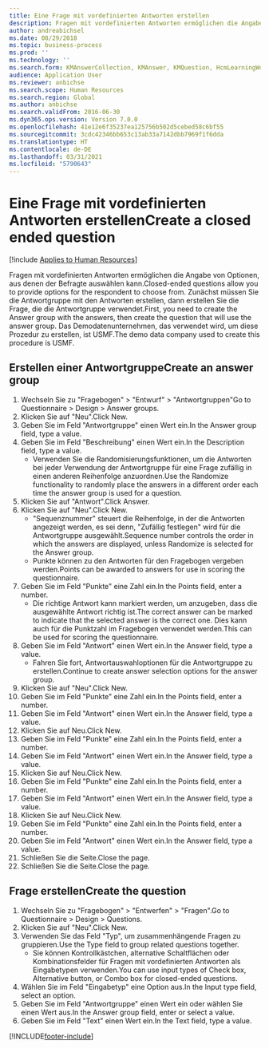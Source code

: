 ```yaml
---
title: Eine Frage mit vordefinierten Antworten erstellen
description: Fragen mit vordefinierten Antworten ermöglichen die Angabe von Optionen, aus denen der Befragte auswählen kann.
author: andreabichsel
ms.date: 08/29/2018
ms.topic: business-process
ms.prod: ''
ms.technology: ''
ms.search.form: KMAnswerCollection, KMAnswer, KMQuestion, HcmLearningWorkspace
audience: Application User
ms.reviewer: anbichse
ms.search.scope: Human Resources
ms.search.region: Global
ms.author: anbichse
ms.search.validFrom: 2016-06-30
ms.dyn365.ops.version: Version 7.0.0
ms.openlocfilehash: 41e12e6f35237ea125756b502d5cebed58c6bf55
ms.sourcegitcommit: 3cdc42346bb653c13ab33a7142dbb7969f1f6dda
ms.translationtype: HT
ms.contentlocale: de-DE
ms.lasthandoff: 03/31/2021
ms.locfileid: "5790643"
---
```

# <a name="create-a-closed-ended-question"></a><span data-ttu-id="b35dc-103">Eine Frage mit vordefinierten Antworten erstellen</span><span class="sxs-lookup"><span data-stu-id="b35dc-103">Create a closed ended question</span></span>

[!include [Applies to Human Resources](../includes/applies-to-hr.md)]



<span data-ttu-id="b35dc-104">Fragen mit vordefinierten Antworten ermöglichen die Angabe von Optionen, aus denen der Befragte auswählen kann.</span><span class="sxs-lookup"><span data-stu-id="b35dc-104">Closed-ended questions allow you to provide options for the respondent to choose from.</span></span> <span data-ttu-id="b35dc-105">Zunächst müssen Sie die Antwortgruppe mit den Antworten erstellen, dann erstellen Sie die Frage, die die Antwortgruppe verwendet.</span><span class="sxs-lookup"><span data-stu-id="b35dc-105">First, you need to create the Answer group with the answers, then create the question that will use the answer group.</span></span> <span data-ttu-id="b35dc-106">Das Demodatenunternehmen, das verwendet wird, um diese Prozedur zu erstellen, ist USMF.</span><span class="sxs-lookup"><span data-stu-id="b35dc-106">The demo data company used to create this procedure is USMF.</span></span>


## <a name="create-an-answer-group"></a><span data-ttu-id="b35dc-107">Erstellen einer Antwortgruppe</span><span class="sxs-lookup"><span data-stu-id="b35dc-107">Create an answer group</span></span>
1. <span data-ttu-id="b35dc-108">Wechseln Sie zu "Fragebogen" > "Entwurf" > "Antwortgruppen"</span><span class="sxs-lookup"><span data-stu-id="b35dc-108">Go to Questionnaire > Design > Answer groups.</span></span>
2. <span data-ttu-id="b35dc-109">Klicken Sie auf "Neu".</span><span class="sxs-lookup"><span data-stu-id="b35dc-109">Click New.</span></span>
3. <span data-ttu-id="b35dc-110">Geben Sie im Feld "Antwortgruppe" einen Wert ein.</span><span class="sxs-lookup"><span data-stu-id="b35dc-110">In the Answer group field, type a value.</span></span>
4. <span data-ttu-id="b35dc-111">Geben Sie im Feld "Beschreibung" einen Wert ein.</span><span class="sxs-lookup"><span data-stu-id="b35dc-111">In the Description field, type a value.</span></span>
    * <span data-ttu-id="b35dc-112">Verwenden Sie die Randomisierungsfunktionen, um die Antworten bei jeder Verwendung der Antwortgruppe für eine Frage zufällig in einen anderen Reihenfolge anzuordnen.</span><span class="sxs-lookup"><span data-stu-id="b35dc-112">Use the Randomize functionality to randomly place the answers in a different order each time the answer group is used for a question.</span></span>  
5. <span data-ttu-id="b35dc-113">Klicken Sie auf "Antwort".</span><span class="sxs-lookup"><span data-stu-id="b35dc-113">Click Answer.</span></span>
6. <span data-ttu-id="b35dc-114">Klicken Sie auf "Neu".</span><span class="sxs-lookup"><span data-stu-id="b35dc-114">Click New.</span></span>
    * <span data-ttu-id="b35dc-115">"Sequenznummer" steuert die Reihenfolge, in der die Antworten angezeigt werden, es sei denn, "Zufällig festlegen" wird für die Antwortgruppe ausgewählt.</span><span class="sxs-lookup"><span data-stu-id="b35dc-115">Sequence number controls the order in which the answers are displayed, unless Randomize is selected for the Answer group.</span></span>  
    * <span data-ttu-id="b35dc-116">Punkte können zu den Antworten für den Fragebogen vergeben werden.</span><span class="sxs-lookup"><span data-stu-id="b35dc-116">Points can be awarded to answers for use in scoring the questionnaire.</span></span>  
7. <span data-ttu-id="b35dc-117">Geben Sie im Feld "Punkte" eine Zahl ein.</span><span class="sxs-lookup"><span data-stu-id="b35dc-117">In the Points field, enter a number.</span></span>
    * <span data-ttu-id="b35dc-118">Die richtige Antwort kann markiert werden, um anzugeben, dass die ausgewählte Antwort richtig ist.</span><span class="sxs-lookup"><span data-stu-id="b35dc-118">The correct answer can be marked to indicate that the selected answer is the correct one.</span></span> <span data-ttu-id="b35dc-119">Dies kann auch für die Punktzahl im Fragebogen verwendet werden.</span><span class="sxs-lookup"><span data-stu-id="b35dc-119">This can be used for scoring the questionnaire.</span></span>  
8. <span data-ttu-id="b35dc-120">Geben Sie im Feld "Antwort" einen Wert ein.</span><span class="sxs-lookup"><span data-stu-id="b35dc-120">In the Answer field, type a value.</span></span>
    * <span data-ttu-id="b35dc-121">Fahren Sie fort, Antwortauswahloptionen für die Antwortgruppe zu erstellen.</span><span class="sxs-lookup"><span data-stu-id="b35dc-121">Continue to create answer selection options for the answer group.</span></span>  
9. <span data-ttu-id="b35dc-122">Klicken Sie auf "Neu".</span><span class="sxs-lookup"><span data-stu-id="b35dc-122">Click New.</span></span>
10. <span data-ttu-id="b35dc-123">Geben Sie im Feld "Punkte" eine Zahl ein.</span><span class="sxs-lookup"><span data-stu-id="b35dc-123">In the Points field, enter a number.</span></span>
11. <span data-ttu-id="b35dc-124">Geben Sie im Feld "Antwort" einen Wert ein.</span><span class="sxs-lookup"><span data-stu-id="b35dc-124">In the Answer field, type a value.</span></span>
12. <span data-ttu-id="b35dc-125">Klicken Sie auf Neu.</span><span class="sxs-lookup"><span data-stu-id="b35dc-125">Click New.</span></span>
13. <span data-ttu-id="b35dc-126">Geben Sie im Feld "Punkte" eine Zahl ein.</span><span class="sxs-lookup"><span data-stu-id="b35dc-126">In the Points field, enter a number.</span></span>
14. <span data-ttu-id="b35dc-127">Geben Sie im Feld "Antwort" einen Wert ein.</span><span class="sxs-lookup"><span data-stu-id="b35dc-127">In the Answer field, type a value.</span></span>
15. <span data-ttu-id="b35dc-128">Klicken Sie auf Neu.</span><span class="sxs-lookup"><span data-stu-id="b35dc-128">Click New.</span></span>
16. <span data-ttu-id="b35dc-129">Geben Sie im Feld "Punkte" eine Zahl ein.</span><span class="sxs-lookup"><span data-stu-id="b35dc-129">In the Points field, enter a number.</span></span>
17. <span data-ttu-id="b35dc-130">Geben Sie im Feld "Antwort" einen Wert ein.</span><span class="sxs-lookup"><span data-stu-id="b35dc-130">In the Answer field, type a value.</span></span>
18. <span data-ttu-id="b35dc-131">Klicken Sie auf Neu.</span><span class="sxs-lookup"><span data-stu-id="b35dc-131">Click New.</span></span>
19. <span data-ttu-id="b35dc-132">Geben Sie im Feld "Punkte" eine Zahl ein.</span><span class="sxs-lookup"><span data-stu-id="b35dc-132">In the Points field, enter a number.</span></span>
20. <span data-ttu-id="b35dc-133">Geben Sie im Feld "Antwort" einen Wert ein.</span><span class="sxs-lookup"><span data-stu-id="b35dc-133">In the Answer field, type a value.</span></span>
21. <span data-ttu-id="b35dc-134">Schließen Sie die Seite.</span><span class="sxs-lookup"><span data-stu-id="b35dc-134">Close the page.</span></span>
22. <span data-ttu-id="b35dc-135">Schließen Sie die Seite.</span><span class="sxs-lookup"><span data-stu-id="b35dc-135">Close the page.</span></span>

## <a name="create-the-question"></a><span data-ttu-id="b35dc-136">Frage erstellen</span><span class="sxs-lookup"><span data-stu-id="b35dc-136">Create the question</span></span>
1. <span data-ttu-id="b35dc-137">Wechseln Sie zu "Fragebogen" > "Entwerfen" > "Fragen".</span><span class="sxs-lookup"><span data-stu-id="b35dc-137">Go to Questionnaire > Design > Questions.</span></span>
2. <span data-ttu-id="b35dc-138">Klicken Sie auf "Neu".</span><span class="sxs-lookup"><span data-stu-id="b35dc-138">Click New.</span></span>
3. <span data-ttu-id="b35dc-139">Verwenden Sie das Feld "Typ", um zusammenhängende Fragen zu gruppieren.</span><span class="sxs-lookup"><span data-stu-id="b35dc-139">Use the Type field to group related questions together.</span></span>
    * <span data-ttu-id="b35dc-140">Sie können Kontrollkästchen, alternative Schaltflächen oder Kombinationsfelder für Fragen mit vordefinierten Antworten als Eingabetypen verwenden.</span><span class="sxs-lookup"><span data-stu-id="b35dc-140">You can use input types of Check box, Alternative button, or Combo box for closed-ended questions.</span></span>  
4. <span data-ttu-id="b35dc-141">Wählen Sie im Feld "Eingabetyp" eine Option aus.</span><span class="sxs-lookup"><span data-stu-id="b35dc-141">In the Input type field, select an option.</span></span>
5. <span data-ttu-id="b35dc-142">Geben Sie im Feld "Antwortgruppe" einen Wert ein oder wählen Sie einen Wert aus.</span><span class="sxs-lookup"><span data-stu-id="b35dc-142">In the Answer group field, enter or select a value.</span></span>
6. <span data-ttu-id="b35dc-143">Geben Sie im Feld "Text" einen Wert ein.</span><span class="sxs-lookup"><span data-stu-id="b35dc-143">In the Text field, type a value.</span></span>



[!INCLUDE[footer-include](../includes/footer-banner.md)]